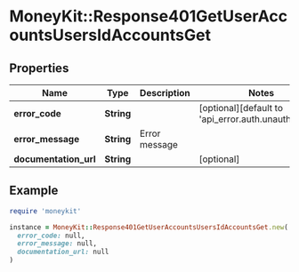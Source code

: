 # MoneyKit::Response401GetUserAccountsUsersIdAccountsGet

## Properties

| Name | Type | Description | Notes |
| ---- | ---- | ----------- | ----- |
| **error_code** | **String** |  | [optional][default to &#39;api_error.auth.unauthorized&#39;] |
| **error_message** | **String** | Error message |  |
| **documentation_url** | **String** |  | [optional] |

## Example

```ruby
require 'moneykit'

instance = MoneyKit::Response401GetUserAccountsUsersIdAccountsGet.new(
  error_code: null,
  error_message: null,
  documentation_url: null
)
```

